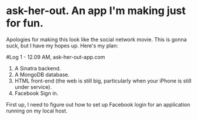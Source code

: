 # ask-her-out. An app I'm making just for fun. 

Apologies for making this look like the social network movie. This is gonna suck, but I have my hopes up. Here's my plan: 

#Log 1 - 12.09 AM, ask-her-out-app.com 
1. A Sinatra backend. 
2. A MongoDB database. 
3. HTML front-end (the web is still big, particularly when your iPhone is still under service).
4. Facebook Sign in. 

First up, I need to figure out how to set up Facebook login for an application running on my local host. 
